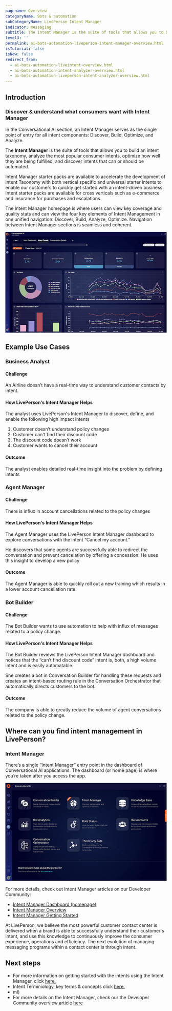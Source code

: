 ```yaml
---
pagename: Overview
categoryName: Bots & automation
subCategoryName: LivePerson Intent Manager
indicator: messaging
subtitle: The Intent Manager is the suite of tools that allows you to build an intent taxonomy, analyze the most popular consumer intents, optimize how well they are being fulfilled, and discover intents that can or should be automated.
level3: ''
permalink: ai-bots-automation-liveperson-intent-manager-overview.html
isTutorial: false
isNew: false
redirect_from: 
  - ai-bots-automation-liveintent-overview.html
  - ai-bots-automation-intent-analyzer-overview.html
  - ai-bots-automation-liveperson-intent-analyzer-overview.html
---
```


## Introduction

### Discover & understand what consumers want with Intent Manager

In the Conversational AI section, an Intent Manager serves as the single point of entry for all intent components: Discover, Build, Optimize, and Analyze. 

The **Intent Manager** is the suite of tools that allows you to build an intent taxonomy, analyze the most popular consumer intents, optimize how well they are being fulfilled, and discover intents that can or should be automated.

Intent Manager starter packs are available to accelerate the development of Intent Taxonomy with both vertical specific and universal starter intents to enable our customers to quickly get started with an intent-driven business. Intent starter packs are available for cross verticals such as e-commerce and insurance for purchases and escalations. 

The Intent Manager homepage is where users can view key coverage and quality stats and can view the four key elements of Intent Management in one unified navigation: Discover, Build, Analyze, Optimize. Navigation between Intent Manager sections is seamless and coherent. 

![](img/Getting-started-intent-manager-5.png)

## Example Use Cases

### Business Analyst

#### Challenge

An Airline doesn’t have a real-time way to understand customer contacts by intent.

#### How LivePerson's Intent Manager Helps

The analyst uses LivePerson's Intent Manager to discover, define, and enable the following high impact intents

1. Customer doesn’t understand policy changes
2. Customer can't find their discount code
3. The discount code doesn’t work
4. Customer wants to cancel their account

#### Outcome

The analyst enables detailed real-time insight into the problem by defining intents

### Agent Manager

#### Challenge
There is influx in account cancellations related to the policy changes

#### How LivePerson's Intent Manager Helps

The Agent Manager uses the LivePerson Intent Manager dashboard to explore conversations with the intent “Cancel my account.”

He discovers that some agents are successfully able to redirect the conversation and prevent cancelation by offering a concession. He uses this insight to develop a new policy

#### Outcome

The Agent Manager is able to quickly roll out a new training which results in a lower account cancellation rate

### Bot Builder

#### Challenge

The Bot Builder wants to use automation to help with influx of messages related to a policy change.

#### How LivePerson's Intent Manager Helps

The Bot Builder reviews the LivePerson Intent Manager dashboard and notices that the “can’t find discount code” intent is, both, a high volume intent and is easily automatable.

She creates a bot in Conversation Builder for handling these requests and creates an intent-based routing rule in the Conversation Orchestrator that automatically directs customers to the bot.

#### Outcome

The company is able to greatly reduce the volume of agent conversations related to the policy change.

## Where can you find intent management in LivePerson?

### Intent Manager
There’s a single “Intent Manager” entry point in the dashboard of Conversational AI applications. The dashboard (or home page) is where you’re taken after you access the app. 

![](img/IA-new-location.png)

For more details, check out Intent Manager articles on our Developer Community:
* [Intent Manager Dashboard (homepage)](https://developers.liveperson.com/intent-manager-dashboard.html)
* [Intent Manager Overview](https://developers.liveperson.com/intent-manager-overview.html)
* [Intent Manager Getting Started](https://developers.liveperson.com/intent-manager-getting-started.html)

At LivePerson, we believe the most powerful customer contact center is delivered when a brand is able to successfully understand their customer's intent, and use this knowledge to continuously improve the consumer experience, operations and efficiency. The next evolution of managing messaging programs within a contact center is through intent.

## Next steps
* For more information on getting started with the intents using the Intent Manager, click [here.](https://knowledge.liveperson.com/getting-started-getting-started-with-intents.html)
* Intent Terminiology, key terms & concepts click [here.](https://developers.liveperson.com/intent-manager-key-terms-concepts.html)
* ml)
* For more details on the Intent Manager, check our the Developer Community overview article [here](https://developers.liveperson.com/intent-manager-overview.html)

